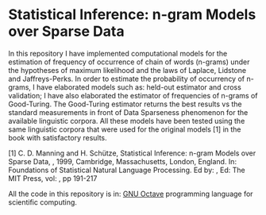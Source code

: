 # Statistical  Inference:  n-gram Models over Sparse Data

In this repository I have implemented computational models for the estimation of frequency of occurrence of chain of words
(n-grams) under the hypotheses of maximum likelihood and the laws of Laplace, Lidstone and Jaffreys-Perks.
In order to estimate the probability of occurrency of n-grams, I have elaborated models such as:
held-out estimator and cross validation; I have also elaborated the estimator of frequencies of n-grams of
Good-Turing. The Good-Turing estimator returns the best results vs the standard measurements in front of Data Sparseness phenomenon
for the available linguistic corpora.
All these models have been tested using the same linguistic corpora that were used for the original models [1] in the book
with satisfactory results. 

[1] C. D. Manning and H. Schütze, Statistical Inference: n-gram Models over Sparse Data, ,
1999, Cambridge, Massachusetts, London, England. In: Foundations of Statistical Natural
Language Processing. Ed by: , Ed: The MIT Press, vol: , pp 191-217

All the code in this repository is in: [GNU Octave](https://www.gnu.org/software/octave/) programming language for scientific computing.

